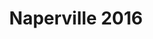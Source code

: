 ---
title: Naperville 2016
showTitle: true
image: /img/photos/airplane.jpg
materials:
description: Some description of the drawing
---